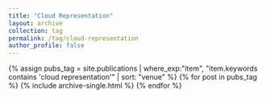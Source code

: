 ```yaml
---
title: "Cloud Representation"
layout: archive
collection: tag
permalink: /tag/cloud-representation
author_profile: false
---
```


{% assign pubs_tag = site.publications | where_exp:"item", "item.keywords contains 'cloud representation'" | sort: "venue" %}
{% for post in pubs_tag %}
  {% include archive-single.html %}
{% endfor %}